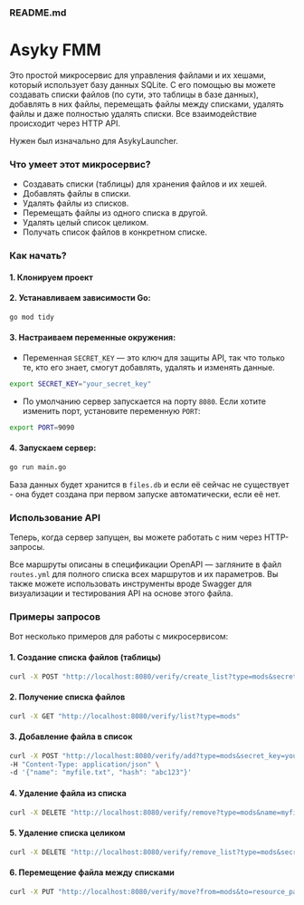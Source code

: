### README.md

# Asyky FMM

Это простой микросервис для управления файлами и их хешами, который использует базу данных SQLite. 
С его помощью вы можете создавать списки файлов (по сути, это таблицы в базе данных), 
добавлять в них файлы, перемещать файлы между списками, 
удалять файлы и даже полностью удалять списки. 
Все взаимодействие происходит через HTTP API.

Нужен был изначально для AsykyLauncher.

### Что умеет этот микросервис?

- Создавать списки (таблицы) для хранения файлов и их хешей.
- Добавлять файлы в списки.
- Удалять файлы из списков.
- Перемещать файлы из одного списка в другой.
- Удалять целый список целиком.
- Получать список файлов в конкретном списке.

### Как начать?

#### 1. Клонируем проект
#### 2. Устанавливаем зависимости Go:

```bash
go mod tidy
```

#### 3. Настраиваем переменные окружения:

- Переменная `SECRET_KEY` — это ключ для защиты API, так что только те, кто его знает, смогут добавлять, удалять и изменять данные.

```bash
export SECRET_KEY="your_secret_key"
```

- По умолчанию сервер запускается на порту `8080`. Если хотите изменить порт, установите переменную `PORT`:

```bash
export PORT=9090
```

#### 4. Запускаем сервер:

```bash
go run main.go
```

База данных будет хранится в `files.db` и если её сейчас не существует - она будет создана при первом запуске автоматически, если её нет.

### Использование API

Теперь, когда сервер запущен, вы можете работать с ним через HTTP-запросы.

Все маршруты описаны в спецификации OpenAPI — загляните в файл `routes.yml` для полного списка всех маршрутов и их параметров. 
Вы также можете использовать инструменты вроде Swagger для визуализации и тестирования API на основе этого файла.

### Примеры запросов

Вот несколько примеров для работы с микросервисом:

#### 1. Создание списка файлов (таблицы)

```bash
curl -X POST "http://localhost:8080/verify/create_list?type=mods&secret_key=your_secret_key"
```

#### 2. Получение списка файлов

```bash
curl -X GET "http://localhost:8080/verify/list?type=mods"
```

#### 3. Добавление файла в список

```bash
curl -X POST "http://localhost:8080/verify/add?type=mods&secret_key=your_secret_key" \
-H "Content-Type: application/json" \
-d '{"name": "myfile.txt", "hash": "abc123"}'
```

#### 4. Удаление файла из списка

```bash
curl -X DELETE "http://localhost:8080/verify/remove?type=mods&name=myfile.txt&secret_key=your_secret_key"
```

#### 5. Удаление списка целиком

```bash
curl -X DELETE "http://localhost:8080/verify/remove_list?type=mods&secret_key=your_secret_key"
```

#### 6. Перемещение файла между списками

```bash
curl -X PUT "http://localhost:8080/verify/move?from=mods&to=resource_packs&name=myfile.txt&secret_key=your_secret_key"
```